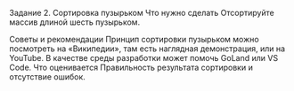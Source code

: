 Задание 2. Сортировка пузырьком
Что нужно сделать
Отсортируйте массив длиной шесть пузырьком.

Советы и рекомендации
Принцип сортировки пузырьком можно посмотреть на «Википедии», там есть наглядная демонстрация, или на YouTube.
В качестве среды разработки может помочь GoLand или VS Code.
Что оценивается
Правильность результата сортировки и отсутствие ошибок.
